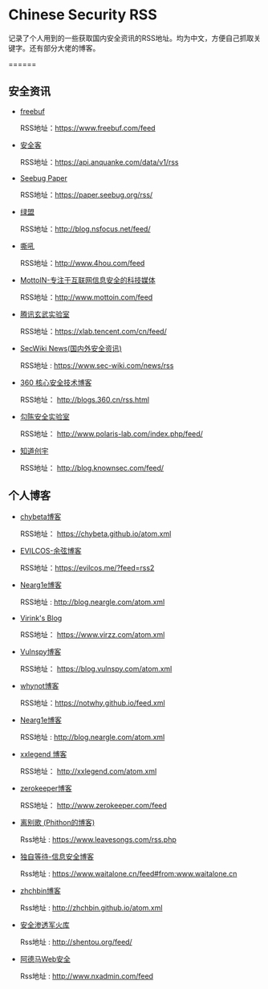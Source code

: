# Chinese Security RSS

记录了个人用到的一些获取国内安全资讯的RSS地址。均为中文，方便自己抓取关键字。还有部分大佬的博客。

======

## 安全资讯

- [freebuf](https://www.freebuf.com/)

   RSS地址：https://www.freebuf.com/feed

- [安全客](https://www.anquanke.com/)

   RSS地址：https://api.anquanke.com/data/v1/rss

- [Seebug Paper](https://paper.seebug.org/) 

   RSS地址：https://paper.seebug.org/rss/

- [绿盟](http://blog.nsfocus.net/)

   RSS地址：http://blog.nsfocus.net/feed/

- [嘶吼](http://www.4hou.com/)

   RSS地址：http://www.4hou.com/feed

- [MottoIN-专注于互联网信息安全的科技媒体](http://www.mottoin.com/)

   RSS地址：http://www.mottoin.com/feed

- [腾讯玄武实验室](https://xlab.tencent.com/cn/)

   RSS地址：https://xlab.tencent.com/cn/feed/

- [SecWiki News(国内外安全资讯)](https://www.sec-wiki.com/news/)

   RSS地址 : https://www.sec-wiki.com/news/rss
   
- [360 核心安全技术博客](http://blogs.360.cn)

   RSS地址： http://blogs.360.cn/rss.html
   
- [勾陈安全实验室](http://www.polaris-lab.com/index.php)

  RSS地址： http://www.polaris-lab.com/index.php/feed/

- [知道创宇](http://blog.knownsec.com/)

   RSS地址： http://blog.knownsec.com/feed/

 
## 个人博客

   
- [chybeta博客](https://chybeta.github.io/)

   RSS地址： https://chybeta.github.io/atom.xml

- [EVILCOS-余弦博客](https://evilcos.me/)

   RSS地址：https://evilcos.me/?feed=rss2

- [Nearg1e博客](https://blog.neargle.com/)

   RSS地址 : http://blog.neargle.com/atom.xml

- [Virink's Blog](https://www.virzz.com/)

   RSS地址： https://www.virzz.com/atom.xml
   
- [Vulnspy博客](http://blog.vulnspy.com/)

   RSS地址： https://blog.vulnspy.com/atom.xml
   
- [whynot博客](https://notwhy.github.io/#blog)

   RSS地址：https://notwhy.github.io/feed.xml

- [Nearg1e博客](https://blog.neargle.com/)

   RSS地址 : http://blog.neargle.com/atom.xml

- [xxlegend 博客](http://xxlegend.com/)

   RSS地址： http://xxlegend.com/atom.xml
   
- [zerokeeper博客](http://www.zerokeeper.com/)

   RSS地址： http://www.zerokeeper.com/feed
  

- [离别歌  (Phithon的博客)](https://www.leavesongs.com/)

   Rss地址 : https://www.leavesongs.com/rss.php


- [独自等待-信息安全博客](https://www.waitalone.cn/)  

   Rss地址 : https://www.waitalone.cn/feed#from:www.waitalone.cn
   
- [zhchbin博客](http://zhchbin.github.io/)

  Rss地址 : http://zhchbin.github.io/atom.xml
  
- [安全渗透军火库](http://shentou.org/)  

   Rss地址 : http://shentou.org/feed/

- [阿德马Web安全](http://www.nxadmin.com/)  

   Rss地址 : http://www.nxadmin.com/feed
